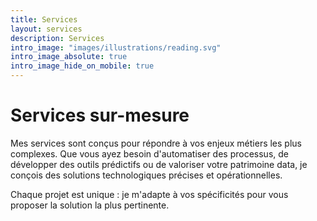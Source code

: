 ```yaml
---
title: Services
layout: services
description: Services
intro_image: "images/illustrations/reading.svg"
intro_image_absolute: true
intro_image_hide_on_mobile: true
---
```


# Services sur-mesure

Mes services sont conçus pour répondre à vos enjeux métiers les plus complexes. Que vous ayez besoin d'automatiser des processus, de développer des outils prédictifs ou de valoriser votre patrimoine data, je conçois des solutions technologiques précises et opérationnelles.

Chaque projet est unique : je m'adapte à vos spécificités pour vous proposer la solution la plus pertinente.
